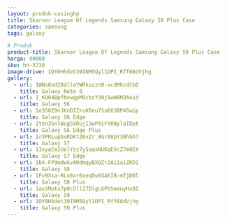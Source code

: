 ```yaml
---
layout: produk-casinghp
title: Skarner League Of Legends Samsung Galaxy S9 Plus Case
categories: samsung
tags: galaxy

# Produk
product-title: Skarner League Of Legends Samsung Galaxy S9 Plus Case
harga: 90000
sku: hn-3738
image-drive: 1OY0H5det39INM5Qyl1DPI_Rff68dVjhg
gallery:
  - url: 1WNs8nd28dlleYWRkvzzn0-xcdMhcdCbO
    title: Galaxy Note 8
  - url: 1_KU04BpfNvwgpMOcbsY30j5wW8M3Aeid
    title: Galaxy S6
  - url: 1o350Z9nJKnDIZruK6eu7SuE63BP4Swip
    title: Galaxy S6 Edge
  - url: 1Yzn35nlWcgSVRujI3wPXiFYKWylaTDpt
    title: Galaxy S6 Edge Plus
  - url: 1rXPRLupbvRbKtZ6xZr_8Gr08pY3Bhbb7
    title: Galaxy S7
  - url: 13xyaCm2UolYzz7y5aqxNUKqEXcZ7m0EX
    title: Galaxy S7 Edge
  - url: 1bX-FP9mdwkvARdmqyBXQZr2Ai1aiZRD1
    title: Galaxy S8
  - url: 1Fv9Xsa-RLn8xr6xeqDw93AkIB-mTjD0l
    title: Galaxy S8 Plus
  - url: 1axsMotu7pOcSll27DlgL6PUSmauyHxBI
    title: Galaxy S9
  - url: 1OY0H5det39INM5Qyl1DPI_Rff68dVjhg
    title: Galaxy S9 Plus
---
```

